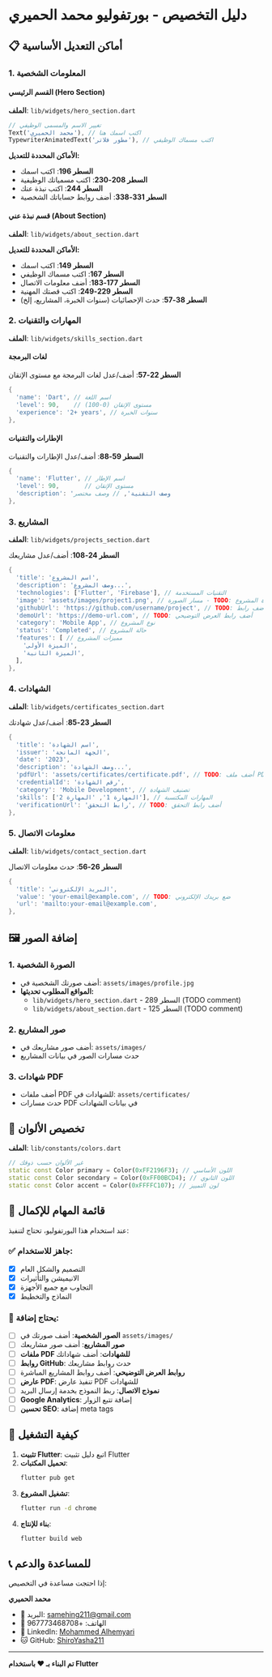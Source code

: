 # دليل التخصيص - بورتفوليو محمد الحميري

## 📋 أماكن التعديل الأساسية

### 1. المعلومات الشخصية

#### القسم الرئيسي (Hero Section)
**الملف**: `lib/widgets/hero_section.dart`

```dart
// تغيير الاسم والمسمى الوظيفي
Text('محمد الحميري'), // اكتب اسمك هنا
TypewriterAnimatedText('مطور فلاتر'), // اكتب مسماك الوظيفي
```

**الأماكن المحددة للتعديل:**
- **السطر 196**: اكتب اسمك
- **السطر 208-230**: اكتب مسمياتك الوظيفية
- **السطر 244**: اكتب نبذة عنك
- **السطر 331-338**: أضف روابط حساباتك الشخصية

#### قسم نبذة عني (About Section)  
**الملف**: `lib/widgets/about_section.dart`

**الأماكن المحددة للتعديل:**
- **السطر 149**: اكتب اسمك
- **السطر 167**: اكتب مسماك الوظيفي  
- **السطر 177-183**: أضف معلومات الاتصال
- **السطر 229-249**: اكتب قصتك المهنية
- **السطر 38-57**: حدث الإحصائيات (سنوات الخبرة، المشاريع، إلخ)

### 2. المهارات والتقنيات

**الملف**: `lib/widgets/skills_section.dart`

#### لغات البرمجة
**السطر 22-57**: أضف/عدل لغات البرمجة مع مستوى الإتقان

```dart
{
  'name': 'Dart', // اسم اللغة
  'level': 90,    // مستوى الإتقان (0-100)
  'experience': '2+ years', // سنوات الخبرة
},
```

#### الإطارات والتقنيات
**السطر 59-88**: أضف/عدل الإطارات والتقنيات

```dart
{
  'name': 'Flutter', // اسم الإطار
  'level': 90,       // مستوى الإتقان
  'description': 'وصف التقنية', // وصف مختصر
},
```

### 3. المشاريع

**الملف**: `lib/widgets/projects_section.dart`

**السطر 24-108**: أضف/عدل مشاريعك

```dart
{
  'title': 'اسم المشروع',
  'description': 'وصف المشروع...',
  'technologies': ['Flutter', 'Firebase'], // التقنيات المستخدمة
  'image': 'assets/images/project1.png', // مسار الصورة - TODO: أضف صورة المشروع
  'githubUrl': 'https://github.com/username/project', // TODO: أضف رابط GitHub
  'demoUrl': 'https://demo-url.com', // TODO: أضف رابط العرض التوضيحي
  'category': 'Mobile App', // نوع المشروع
  'status': 'Completed', // حالة المشروع
  'features': [ // مميزات المشروع
    'الميزة الأولى',
    'الميزة الثانية',
  ],
},
```

### 4. الشهادات

**الملف**: `lib/widgets/certificates_section.dart`

**السطر 23-85**: أضف/عدل شهادتك

```dart
{
  'title': 'اسم الشهادة',
  'issuer': 'الجهة المانحة',
  'date': '2023',
  'description': 'وصف الشهادة...',
  'pdfUrl': 'assets/certificates/certificate.pdf', // TODO: أضف ملف PDF
  'credentialId': 'رقم الشهادة',
  'category': 'Mobile Development', // تصنيف الشهادة
  'skills': ['المهارة 1', 'المهارة 2'], // المهارات المكتسبة
  'verificationUrl': 'رابط التحقق', // TODO: أضف رابط التحقق
},
```

### 5. معلومات الاتصال

**الملف**: `lib/widgets/contact_section.dart`

**السطر 26-56**: حدث معلومات الاتصال

```dart
{
  'title': 'البريد الإلكتروني',
  'value': 'your-email@example.com', // TODO: ضع بريدك الإلكتروني
  'url': 'mailto:your-email@example.com',
},
```

## 🖼️ إضافة الصور

### 1. الصورة الشخصية
- أضف صورتك الشخصية في: `assets/images/profile.jpg`
- **المواقع المطلوب تحديثها:**
  - `lib/widgets/hero_section.dart` - السطر 289 (TODO comment)
  - `lib/widgets/about_section.dart` - السطر 125 (TODO comment)

### 2. صور المشاريع
- أضف صور مشاريعك في: `assets/images/`
- حدث مسارات الصور في بيانات المشاريع

### 3. شهادات PDF
- أضف ملفات PDF للشهادات في: `assets/certificates/`
- حدث مسارات PDF في بيانات الشهادات

## 🎨 تخصيص الألوان

**الملف**: `lib/constants/colors.dart`

```dart
// غير الألوان حسب ذوقك
static const Color primary = Color(0xFF2196F3); // اللون الأساسي
static const Color secondary = Color(0xFF00BCD4); // اللون الثانوي  
static const Color accent = Color(0xFFFFC107); // لون التمييز
```

## 📝 قائمة المهام للإكمال

عند استخدام هذا البورتفوليو، تحتاج لتنفيذ:

### ✅ جاهز للاستخدام:
- [x] التصميم والشكل العام
- [x] الانيميشن والتأثيرات
- [x] التجاوب مع جميع الأجهزة
- [x] النماذج والتخطيط

### 🔄 يحتاج إضافة:
- [ ] **الصور الشخصية**: أضف صورتك في `assets/images/`
- [ ] **صور المشاريع**: أضف صور مشاريعك 
- [ ] **ملفات PDF للشهادات**: أضف شهاداتك
- [ ] **روابط GitHub**: حدث روابط مشاريعك
- [ ] **روابط العرض التوضيحي**: أضف روابط المشاريع المباشرة
- [ ] **عارض PDF**: تنفيذ عارض PDF للشهادات
- [ ] **نموذج الاتصال**: ربط النموذج بخدمة إرسال البريد
- [ ] **Google Analytics**: إضافة تتبع الزوار
- [ ] **تحسين SEO**: إضافة meta tags

## 🚀 كيفية التشغيل

1. **تثبيت Flutter**: اتبع دليل تثبيت Flutter
2. **تحميل المكتبات**:
   ```bash
   flutter pub get
   ```
3. **تشغيل المشروع**:
   ```bash
   flutter run -d chrome
   ```
4. **بناء للإنتاج**:
   ```bash
   flutter build web
   ```

## 📞 للمساعدة والدعم

إذا احتجت مساعدة في التخصيص:

**محمد الحميري**
- 📧 البريد: samehing211@gmail.com  
- 📱 الهاتف: +967773468708
- 💼 LinkedIn: [Mohammed Alhemyari](https://www.linkedin.com/in/mohammed-alhemyari-bb0352248/)
- 🐱 GitHub: [ShiroYasha211](https://github.com/ShiroYasha211)

---

**تم البناء بـ ❤️ باستخدام Flutter**